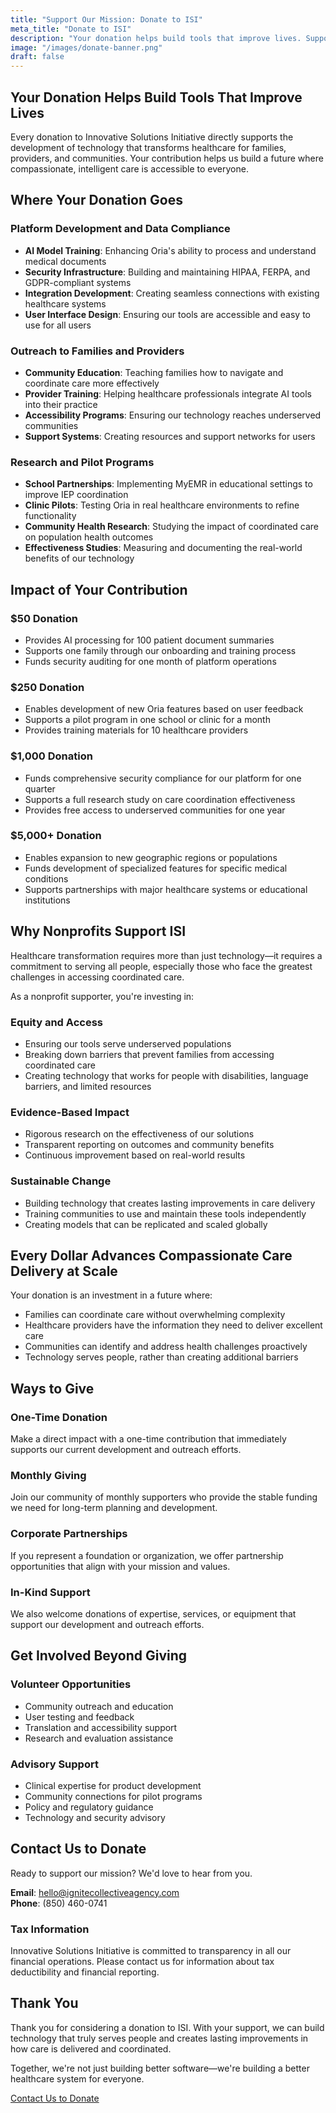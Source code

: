 ```yaml
---
title: "Support Our Mission: Donate to ISI"
meta_title: "Donate to ISI"
description: "Your donation helps build tools that improve lives. Support platform development, outreach, and research programs that advance compassionate care delivery."
image: "/images/donate-banner.png"
draft: false
---
```


## Your Donation Helps Build Tools That Improve Lives

Every donation to Innovative Solutions Initiative directly supports the development of technology that transforms healthcare for families, providers, and communities. Your contribution helps us build a future where compassionate, intelligent care is accessible to everyone.

## Where Your Donation Goes

### Platform Development and Data Compliance
- **AI Model Training**: Enhancing Oria's ability to process and understand medical documents
- **Security Infrastructure**: Building and maintaining HIPAA, FERPA, and GDPR-compliant systems
- **Integration Development**: Creating seamless connections with existing healthcare systems
- **User Interface Design**: Ensuring our tools are accessible and easy to use for all users

### Outreach to Families and Providers
- **Community Education**: Teaching families how to navigate and coordinate care more effectively
- **Provider Training**: Helping healthcare professionals integrate AI tools into their practice
- **Accessibility Programs**: Ensuring our technology reaches underserved communities
- **Support Systems**: Creating resources and support networks for users

### Research and Pilot Programs
- **School Partnerships**: Implementing MyEMR in educational settings to improve IEP coordination
- **Clinic Pilots**: Testing Oria in real healthcare environments to refine functionality
- **Community Health Research**: Studying the impact of coordinated care on population health outcomes
- **Effectiveness Studies**: Measuring and documenting the real-world benefits of our technology

## Impact of Your Contribution

### $50 Donation
- Provides AI processing for 100 patient document summaries
- Supports one family through our onboarding and training process
- Funds security auditing for one month of platform operations

### $250 Donation
- Enables development of new Oria features based on user feedback
- Supports a pilot program in one school or clinic for a month
- Provides training materials for 10 healthcare providers

### $1,000 Donation
- Funds comprehensive security compliance for our platform for one quarter
- Supports a full research study on care coordination effectiveness
- Provides free access to underserved communities for one year

### $5,000+ Donation
- Enables expansion to new geographic regions or populations
- Funds development of specialized features for specific medical conditions
- Supports partnerships with major healthcare systems or educational institutions

## Why Nonprofits Support ISI

Healthcare transformation requires more than just technology—it requires a commitment to serving all people, especially those who face the greatest challenges in accessing coordinated care. 

As a nonprofit supporter, you're investing in:

### Equity and Access
- Ensuring our tools serve underserved populations
- Breaking down barriers that prevent families from accessing coordinated care
- Creating technology that works for people with disabilities, language barriers, and limited resources

### Evidence-Based Impact
- Rigorous research on the effectiveness of our solutions
- Transparent reporting on outcomes and community benefits
- Continuous improvement based on real-world results

### Sustainable Change
- Building technology that creates lasting improvements in care delivery
- Training communities to use and maintain these tools independently
- Creating models that can be replicated and scaled globally

## Every Dollar Advances Compassionate Care Delivery at Scale

Your donation is an investment in a future where:
- Families can coordinate care without overwhelming complexity
- Healthcare providers have the information they need to deliver excellent care
- Communities can identify and address health challenges proactively
- Technology serves people, rather than creating additional barriers

## Ways to Give

### One-Time Donation
Make a direct impact with a one-time contribution that immediately supports our current development and outreach efforts.

### Monthly Giving
Join our community of monthly supporters who provide the stable funding we need for long-term planning and development.

### Corporate Partnerships
If you represent a foundation or organization, we offer partnership opportunities that align with your mission and values.

### In-Kind Support
We also welcome donations of expertise, services, or equipment that support our development and outreach efforts.

## Get Involved Beyond Giving

### Volunteer Opportunities
- Community outreach and education
- User testing and feedback
- Translation and accessibility support
- Research and evaluation assistance

### Advisory Support
- Clinical expertise for product development
- Community connections for pilot programs
- Policy and regulatory guidance
- Technology and security advisory

## Contact Us to Donate

Ready to support our mission? We'd love to hear from you.

**Email**: hello@ignitecollectiveagency.com  
**Phone**: (850) 460-0741

### Tax Information
Innovative Solutions Initiative is committed to transparency in all our financial operations. Please contact us for information about tax deductibility and financial reporting.

## Thank You

Thank you for considering a donation to ISI. With your support, we can build technology that truly serves people and creates lasting improvements in how care is delivered and coordinated.

Together, we're not just building better software—we're building a better healthcare system for everyone.

[Contact Us to Donate](mailto:hello@ignitecollectiveagency.com)